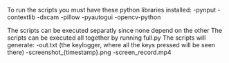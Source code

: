 To run the scripts you must have these python libraries installed:
  -pynput
  -contextlib
  -dxcam
  -pillow
  -pyautogui
  -opencv-python

The scripts can be executed separatly since none depend on the other
The scripts can be executed all together by running full.py
The scripts will generate:
  -out.txt (the keylogger, where all the keys pressed will be seen there)
  -screenshot_{timestamp}.png
  -screen_record.mp4
